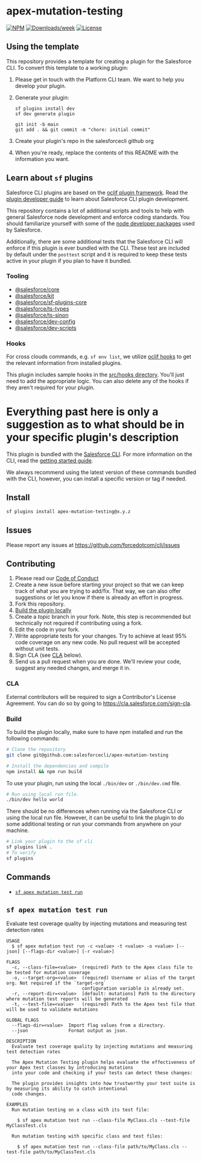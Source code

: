 # apex-mutation-testing

[![NPM](https://img.shields.io/npm/v/apex-mutation-testing.svg?label=apex-mutation-testing)](https://www.npmjs.com/package/apex-mutation-testing) [![Downloads/week](https://img.shields.io/npm/dw/apex-mutation-testing.svg)](https://npmjs.org/package/apex-mutation-testing) [![License](https://img.shields.io/badge/License-BSD%203--Clause-brightgreen.svg)](https://raw.githubusercontent.com/salesforcecli/apex-mutation-testing/main/LICENSE.txt)

## Using the template

This repository provides a template for creating a plugin for the Salesforce CLI. To convert this template to a working plugin:

1. Please get in touch with the Platform CLI team. We want to help you develop your plugin.
2. Generate your plugin:

   ```
   sf plugins install dev
   sf dev generate plugin

   git init -b main
   git add . && git commit -m "chore: initial commit"
   ```

3. Create your plugin's repo in the salesforcecli github org
4. When you're ready, replace the contents of this README with the information you want.

## Learn about `sf` plugins

Salesforce CLI plugins are based on the [oclif plugin framework](<(https://oclif.io/docs/introduction.html)>). Read the [plugin developer guide](https://developer.salesforce.com/docs/atlas.en-us.sfdx_cli_plugins.meta/sfdx_cli_plugins/cli_plugins_architecture_sf_cli.htm) to learn about Salesforce CLI plugin development.

This repository contains a lot of additional scripts and tools to help with general Salesforce node development and enforce coding standards. You should familiarize yourself with some of the [node developer packages](#tooling) used by Salesforce.

Additionally, there are some additional tests that the Salesforce CLI will enforce if this plugin is ever bundled with the CLI. These test are included by default under the `posttest` script and it is required to keep these tests active in your plugin if you plan to have it bundled.

### Tooling

- [@salesforce/core](https://github.com/forcedotcom/sfdx-core)
- [@salesforce/kit](https://github.com/forcedotcom/kit)
- [@salesforce/sf-plugins-core](https://github.com/salesforcecli/sf-plugins-core)
- [@salesforce/ts-types](https://github.com/forcedotcom/ts-types)
- [@salesforce/ts-sinon](https://github.com/forcedotcom/ts-sinon)
- [@salesforce/dev-config](https://github.com/forcedotcom/dev-config)
- [@salesforce/dev-scripts](https://github.com/forcedotcom/dev-scripts)

### Hooks

For cross clouds commands, e.g. `sf env list`, we utilize [oclif hooks](https://oclif.io/docs/hooks) to get the relevant information from installed plugins.

This plugin includes sample hooks in the [src/hooks directory](src/hooks). You'll just need to add the appropriate logic. You can also delete any of the hooks if they aren't required for your plugin.

# Everything past here is only a suggestion as to what should be in your specific plugin's description

This plugin is bundled with the [Salesforce CLI](https://developer.salesforce.com/tools/sfdxcli). For more information on the CLI, read the [getting started guide](https://developer.salesforce.com/docs/atlas.en-us.sfdx_setup.meta/sfdx_setup/sfdx_setup_intro.htm).

We always recommend using the latest version of these commands bundled with the CLI, however, you can install a specific version or tag if needed.

## Install

```bash
sf plugins install apex-mutation-testing@x.y.z
```

## Issues

Please report any issues at https://github.com/forcedotcom/cli/issues

## Contributing

1. Please read our [Code of Conduct](CODE_OF_CONDUCT.md)
2. Create a new issue before starting your project so that we can keep track of
   what you are trying to add/fix. That way, we can also offer suggestions or
   let you know if there is already an effort in progress.
3. Fork this repository.
4. [Build the plugin locally](#build)
5. Create a _topic_ branch in your fork. Note, this step is recommended but technically not required if contributing using a fork.
6. Edit the code in your fork.
7. Write appropriate tests for your changes. Try to achieve at least 95% code coverage on any new code. No pull request will be accepted without unit tests.
8. Sign CLA (see [CLA](#cla) below).
9. Send us a pull request when you are done. We'll review your code, suggest any needed changes, and merge it in.

### CLA

External contributors will be required to sign a Contributor's License
Agreement. You can do so by going to https://cla.salesforce.com/sign-cla.

### Build

To build the plugin locally, make sure to have npm installed and run the following commands:

```bash
# Clone the repository
git clone git@github.com:salesforcecli/apex-mutation-testing

# Install the dependencies and compile
npm install && npm run build
```

To use your plugin, run using the local `./bin/dev` or `./bin/dev.cmd` file.

```bash
# Run using local run file.
./bin/dev hello world
```

There should be no differences when running via the Salesforce CLI or using the local run file. However, it can be useful to link the plugin to do some additional testing or run your commands from anywhere on your machine.

```bash
# Link your plugin to the sf cli
sf plugins link .
# To verify
sf plugins
```

## Commands

<!-- commands -->
* [`sf apex mutation test run`](#sf-apex-mutation-test-run)

## `sf apex mutation test run`

Evaluate test coverage quality by injecting mutations and measuring test detection rates

```
USAGE
  $ sf apex mutation test run -c <value> -t <value> -o <value> [--json] [--flags-dir <value>] [-r <value>]

FLAGS
  -c, --class-file=<value>  (required) Path to the Apex class file to be tested for mutation coverage
  -o, --target-org=<value>  (required) Username or alias of the target org. Not required if the `target-org`
                            configuration variable is already set.
  -r, --report-dir=<value>  [default: mutations] Path to the directory where mutation test reports will be generated
  -t, --test-file=<value>   (required) Path to the Apex test file that will be used to validate mutations

GLOBAL FLAGS
  --flags-dir=<value>  Import flag values from a directory.
  --json               Format output as json.

DESCRIPTION
  Evaluate test coverage quality by injecting mutations and measuring test detection rates

  The Apex Mutation Testing plugin helps evaluate the effectiveness of your Apex test classes by introducing mutations
  into your code and checking if your tests can detect these changes:

  The plugin provides insights into how trustworthy your test suite is by measuring its ability to catch intentional
  code changes.

EXAMPLES
  Run mutation testing on a class with its test file:

    $ sf apex mutation test run --class-file MyClass.cls --test-file MyClassTest.cls

  Run mutation testing with specific class and test files:

    $ sf apex mutation test run --class-file path/to/MyClass.cls --test-file path/to/MyClassTest.cls
```
<!-- commandsstop -->
